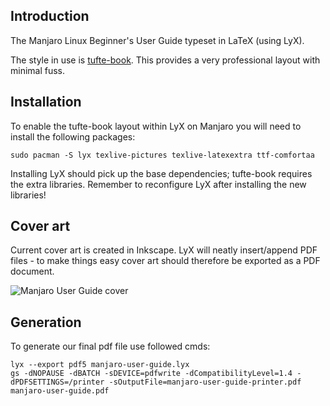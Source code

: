 ## Introduction

The Manjaro Linux Beginner's User Guide typeset in LaTeX (using LyX).

The style in use is [tufte-book](http://wiki.lyx.org/Layouts/Tufte-book). This provides a very professional layout with minimal fuss.

## Installation

To enable the tufte-book layout within LyX on Manjaro you will need to install the following packages:

    sudo pacman -S lyx texlive-pictures texlive-latexextra ttf-comfortaa

Installing LyX should pick up the base dependencies; tufte-book requires the extra libraries. Remember to reconfigure LyX after installing the new libraries!

## Cover art

Current cover art is created in Inkscape. LyX will neatly insert/append PDF files - to make things easy cover art should therefore be exported as a PDF document.

![Manjaro User Guide cover](https://raw.githubusercontent.com/manjaro/manjaro-user-guide/master/cover.png)

## Generation

To generate our final pdf file use followed cmds:

    lyx --export pdf5 manjaro-user-guide.lyx
    gs -dNOPAUSE -dBATCH -sDEVICE=pdfwrite -dCompatibilityLevel=1.4 -dPDFSETTINGS=/printer -sOutputFile=manjaro-user-guide-printer.pdf manjaro-user-guide.pdf

